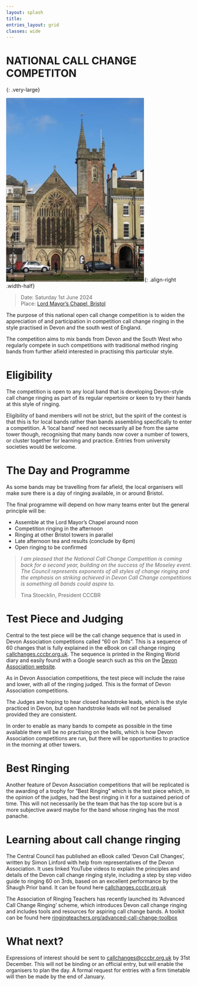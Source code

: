 ```yaml
---
layout: splash
title:
entries_layout: grid
classes: wide
---
```


# NATIONAL CALL CHANGE COMPETITON
{: .very-large}

![](/media/lord-mayor-chapel-bristol.jpg){: .align-right .width-half}

> Date:	Saturday 1st June 2024    
> Place: [Lord Mayor’s Chapel, Bristol](https://dove.cccbr.org.uk/tower/14422)    

The purpose of this national open call change competition is to widen the appreciation of and participation in competition call change ringing in the style practised in Devon and the south west of England.

The competition aims to mix bands from Devon and the South West who regularly compete in such competitions with traditional method ringing bands from further afield interested in practising this particular style.

# Eligibility

The competition is open to any local band that is developing Devon-style call change ringing as part of its regular repertoire or keen to try their hands at this style of ringing.

Eligibility of band members will not be strict, but the spirit of the contest is that this is for local bands rather than bands assembling specifically to enter a competition. A ‘local band’ need not necessarily all be from the same tower though, recognising that many bands now cover a number of towers, or cluster together for learning and practice. Entries from university societies would be welcome.

# The Day and Programme

As some bands may be travelling from far afield, the local organisers will make sure there is a day of ringing available, in or around Bristol.

The final programme will depend on how many teams enter but the general principle will be:

* Assemble at the Lord Mayor’s Chapel around noon
* Competition ringing in the afternoon
* Ringing at other Bristol towers in parallel
* Late afternoon tea and results (conclude by 6pm)
* Open ringing to be confirmed

> _I am pleased that the National Call Change Competition is coming back for a second year, building on the success of the Moseley event. The Council represents exponents of all styles of change ringing and the emphasis on striking achieved in Devon Call Change competitions is something all bands could aspire to._  
> 
> Tina Stoecklin, President CCCBR

# Test Piece and Judging

Central to the test piece will be the call change sequence that is used in Devon Association competitions called “60 on 3rds”. This is a sequence of 60 changes that is fully explained in the eBook on call change ringing [callchanges.cccbr.org.uk](https://callchanges.cccbr.org.uk). The sequence is printed in the Ringing World diary and easily found with a Google search such as this on the [Devon Association website](https://www.devonbells.co.uk/wp-content/uploads/2020/03/sixties_on_thirds.pdf).

As in Devon Association competitions, the test piece will include the raise and lower, with all of the ringing judged. This is the format of Devon Association competitions.

The Judges are hoping to hear closed handstroke leads, which is the style practiced in Devon, but open handstroke leads will not be penalised provided they are consistent.

In order to enable as many bands to compete as possible in the time available there will be no practising on the bells, which is how Devon Association competitions are run, but there will be opportunities to practice in the morning at other towers.

# Best Ringing

Another feature of Devon Association competitions that will be replicated is the awarding of a trophy for “Best Ringing” which is the test piece which, in the opinion of the judges, had the best ringing in it for a sustained period of time. This will not necessarily be the team that has the top score but is a more subjective award maybe for the band whose ringing has the most panache.

# Learning about call change ringing

The Central Council has published an eBook called ‘Devon Call Changes’, written by Simon Linford with help from representatives of the Devon Association. It uses linked YouTube videos to explain the principles and details of the Devon call change ringing style, including a step by step video guide to ringing 60 on 3rds, based on an excellent performance by the Shaugh Prior band. It can be found here [callchanges.cccbr.org.uk](https://callchanges.cccbr.org.uk)

The Association of Ringing Teachers has recently launched its ‘Advanced Call Change Ringing’ scheme, which introduces Devon call change ringing and includes tools and resources for aspiring call change bands. A toolkit can be found here [ringingteachers.org/advanced-call-change-toolbox](https://ringingteachers.org/advanced-call-change-toolbox)

# What next?

Expressions of interest should be sent to callchanges@cccbr.org.uk by 31st December. This will not be binding or an official entry, but will enable the organisers to plan the day. A formal request for entries with a firm timetable will then be made by the end of January.

